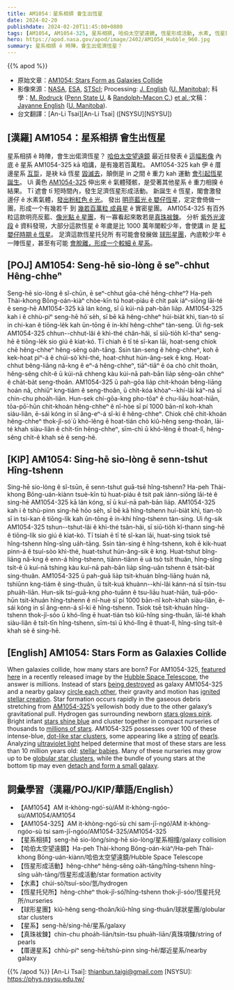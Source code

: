 ```yaml
---
title: AM1054：星系相挵 會生出恆星
date: 2024-02-20
publishdate: 2024-02-20T11:45:00+0800
tags: [AM1054, AM1054-325, 星系相挵, 哈伯太空望遠鏡, 恆星形成活動, 水素, 恆星托兒所, 球形星團, 星系, 真珠袚鍊, 厝邊星系]
hero: https://apod.nasa.gov/apod/image/2402/AM1054_Hubble_960.jpg
summary: 星系相挵 ê 時陣，會生出偌濟恆星？
---
```


{{% apod %}}

- 原始文章：[AM1054: Stars Form as Galaxies Collide](https://apod.nasa.gov/apod/ap240220.html)
- 影像來源：[NASA](https://www.nasa.gov/), [ESA](https://www.esa.int/), [STScI](https://www.stsci.edu/); Processing: [J. English](http://www2.physics.umanitoba.ca/u/english/) ([U. Manitoba](https://umanitoba.ca/science/physics-and-astronomy)); 科學：[M. Rodruck](https://sites.psu.edu/mrodruck/) ([Penn State U.](https://science.psu.edu/astro) & [Randolph-Macon C.](https://www.rmc.edu/about-rmc/college-leadership/offices-departments/physics-engineering-and-astrophysics/astrophysics-faculty/)) [et al.](https://arxiv.org/pdf/2309.10267.pdf);文稿：[Jayanne English](http://www2.physics.umanitoba.ca/u/english/) ([U. Manitoba](https://umanitoba.ca/science/physics-and-astronomy)).
- 台文翻譯：[An-Li Tsai][An-Li Tsai] ([NSYSU][NSYSU])

## [漢羅] AM1054：星系相挵 會生出恆星
星系相挵 ê 時陣，會生出偌濟恆星？
[哈伯太空望遠鏡][Hubble Space Telescope] 最近拄發表 ê [這幅影像][featured here] 內底 ê 星系 AM1054-325 kā 咱講，是有幾若百萬粒。
AM1054-325 kah 伊 ê 厝邊星系 [互踅][circle each other]，是袂 kā 恆星 [毀滅去][being destroyed]，顛倒是 in 之間 ê 重力 kah 運動 [會引起恆星誕生][ignited stellar creation]。
Uì 黃色 [AM1054-325][AM1054-325] 伸出來 ê 氣體殘骸，是受著其他星系 ê 重力相搝 ê 結果。
Tī 遮會 tī 短時間內，發生足濟恆星形成活動。
新誕生 ê 恆星，閣會激發 邊仔 ê 水素氣體，[發出粉紅色 ê 光][stars glows pink]。
發出 [明亮藍光 ê 嬰仔恆星][stars shine blue]，定定會倚做一團，形成一个有幾若千 到 [幾若百萬粒 成員星][millions of stars] ê 實密星團。
AM1054-325 有百外粒這款明亮反藍、[像光點 ê 星團][dot-like star clusters]，有一寡看起來敢若是[真珠][pearls][袚][of][鍊][string]。
分析 [紫外光波段][ultraviolet light] ê 資料發現，大部分這款恆星 ê 年歲是比 1000 萬年閣較少年，會使講 in 是 [紅嬰仔時期 ê 恆星][stellar babies]。
足濟這款恆星托兒所 有可能會發展做 [球形星團][globular star clusters]，內底較少年 ê 一陣恆星，甚至有可能 [會脫離，形成一个較細 ê 星系][detach and form a small galaxy]。

## [POJ] AM1054: Seng-hē sio-lòng ē seⁿ-chhut Hêng-chheⁿ
Seng-hē sio-lòng ê sî-chūn, ē seⁿ-chhut gōa-chē hêng-chheⁿ?
Ha-peh Thài-khong Bōng-oán-kiàⁿ chòe-kīn tú hoat-piáu ê chit pak iáⁿ-siōng lāi-té ê seng-hē AM1054-325 kā lán kóng, sī ū kúi-nā pah-bān lia̍p.
AM1054-325 kah i ê chhù-piⁿ seng-hē hō͘ se̍h, sī bē kā hêng-chheⁿ húi-bia̍t khì, tian-tò sī in chi-kan ê tiōng-le̍k kah ūn-tōng ē ín-khí hêng-chheⁿ tàn-seng.
Ùi n̂g-sek AM1054-325 chhun--chhut-lâi ê khì-thé chân-hâi, sī siū-tio̍h kî-thaⁿ seng-hē ê tiōng-le̍k sio giú ê kiat-kó.
Tī chiah ē tī té sî-kan lāi, hoat-seng chiok chē hêng-chheⁿ hêng-sêng oa̍h-tāng.
Ssin tàn-seng ê hêng-chheⁿ, koh ē kek-hoat piⁿ-á ê chúi-sò͘ khì-thé, hoat-chhut hún-âng-sek ê kng.
Hoat-chhut bêng-liāng nâ-kng ê eⁿ-á hêng-chheⁿ, tiāⁿ-tiāⁿ ē óa chò chi̍t thoân, hêng-sêng chi̍t-ê ū kúi-nā chheng kàu kúi-nā pah-bān lia̍p sêng-oân chheⁿ ê cha̍t-ba̍t seng-thoân.
AM1054-325 ū pah-gōa lia̍p chit-khoán bêng-liāng hoán nâ, chhiūⁿ kng-tiám ê seng-thoân, ū chi̍t-kóa khòaⁿ--khí-lâi káⁿ-ná sī chin-chu phoa̍h-liān.
Hun-sek chí-gōa-kng pho-tōaⁿ ê chu-liāu hoat-hiān, tōa-pō͘-hūn chit-khoán hêng-chheⁿ ê nî-hòe sī pí 1000 bān-nî koh-khah siàu-liân, ē-sái kóng in sī âng-eⁿ-á sî-ki ê hêng-chheⁿ.
Chiok chē chit-khoán hêng-chheⁿ thok-jî-só͘ ū khó-lêng ē hoat-tián chò kiû-hêng seng-thoân, lāi-té khah siàu-liân ê chi̍t-tīn hêng-chheⁿ, sīm-chì ū khó-lêng ē thoat-lî, hêng-sêng chi̍t-ê khah sè ê seng-hē.

## [KIP] AM1054: Sing-hē sio-lòng ē senn-tshut Hîng-tshenn
Sing-hē sio-lòng ê sî-tsūn, ē senn-tshut guā-tsē hîng-tshenn?
Ha-peh Thài-khong Bōng-uán-kiànn tsuè-kīn tú huat-piáu ê tsit pak iánn-siōng lāi-té ê sing-hē AM1054-325 kā lán kóng, sī ū kuí-nā pah-bān lia̍p.
AM1054-325 kah i ê tshù-pinn sing-hē hōo se̍h, sī bē kā hîng-tshenn huí-bia̍t khì, tian-tò sī in tsi-kan ê tiōng-li̍k kah ūn-tōng ē ín-khí hîng-tshenn tàn-sing.
Uì n̂g-sik AM1054-325 tshun--tshut-lâi ê khì-thé tsân-hâi, sī siū-tio̍h kî-thann sing-hē ê tiōng-li̍k sio giú ê kiat-kó.
Tī tsiah ē tī té sî-kan lāi, huat-sing tsiok tsē hîng-tshenn hîng-sîng ua̍h-tāng.
Ssin tàn-sing ê hîng-tshenn, koh ē kik-huat pinn-á ê tsuí-sòo khì-thé, huat-tshut hún-âng-sik ê kng.
Huat-tshut bîng-liāng nâ-kng ê enn-á hîng-tshenn, tiānn-tiānn ē uá tsò tsi̍t thuân, hîng-sîng tsi̍t-ê ū kuí-nā tshing kàu kuí-nā pah-bān lia̍p sîng-uân tshenn ê tsa̍t-ba̍t sing-thuân.
AM1054-325 ū pah-guā lia̍p tsit-khuán bîng-liāng huán nâ, tshiūnn kng-tiám ê sing-thuân, ū tsi̍t-kuá khuànn--khí-lâi kánn-ná sī tsin-tsu phua̍h-liān.
Hun-sik tsí-guā-kng pho-tuānn ê tsu-liāu huat-hiān, tuā-pōo-hūn tsit-khuán hîng-tshenn ê nî-huè sī pí 1000 bān-nî koh-khah siàu-liân, ē-sái kóng in sī âng-enn-á sî-ki ê hîng-tshenn.
Tsiok tsē tsit-khuán hîng-tshenn thok-jî-sóo ū khó-lîng ē huat-tián tsò kiû-hîng sing-thuân, lāi-té khah siàu-liân ê tsi̍t-tīn hîng-tshenn, sīm-tsì ū khó-lîng ē thuat-lî, hîng-sîng tsi̍t-ê khah sè ê sing-hē.

## [English] AM1054: Stars Form as Galaxies Collide
When galaxies collide, how many stars are born?
For AM1054-325, [featured here][featured here] in a recently released image by the [Hubble Space Telescope][Hubble Space Telescope], the answer is millions.
Instead of stars [being destroyed][being destroyed] as galaxy AM1054-325 and a nearby galaxy [circle each other][circle each other], their gravity and motion has [ignited stellar creation][ignited stellar creation].
Star formation occurs rapidly in the gaseous debris stretching from [AM1054-325][AM1054-325]’s yellowish body due to the other galaxy’s gravitational pull.
Hydrogen gas surrounding newborn [stars glows pink][stars glows pink].
Bright infant [stars shine blue][stars shine blue] and cluster together in compact nurseries of thousands to [millions of stars][millions of stars].
AM1054-325 possesses over 100 of these intense-blue, [dot-like star clusters][dot-like star clusters], some appearing like a [string][string] [of][of] [pearls][pearls].
Analyzing [ultraviolet light][ultraviolet light] helped determine that most of these stars are less than 10 million years old: [stellar babies][stellar babies].
Many of these nurseries may grow up to be [globular star clusters][globular star clusters], while the bundle of young stars at the bottom tip may even [detach and form a small galaxy][detach and form a small galaxy].

## 詞彙學習（漢羅/POJ/KIP/華語/English）
- 【AM1054】AM it-khòng-ngó͘-sù/AM it-khòng-ngóo-sù/AM1054/AM1054
- 【AM1054-325】AM it-khòng-ngó͘-sù chi sam-jī-ngó͘/AM it-khòng-ngóo-sù tsi sam-jī-ngóo/AM1054-325/AM1054-325
- 【星系相挵】seng-hē sio-lòng/sing-hē sio-lòng/星系相撞/galaxy collision
- 【哈伯太空望遠鏡】Ha-peh Thài-khong Bōng-oán-kiàⁿ/Ha-peh Thài-khong Bōng-uán-kiànn/哈伯太空望遠鏡/Hubble Space Telescope
- 【恆星形成活動】hêng-chheⁿ hêng-sêng oa̍h-tāng/hîng-tshenn hîng-sîng ua̍h-tāng/恆星形成活動/star formation activity
- 【水素】chúi-sò͘/tsuí-sòo/氫/hydrogen
- 【恆星托兒所】hêng-chheⁿ thok-jî-só͘/hîng-tshenn thok-jî-sóo/恆星托兒所/nurseries
- 【球形星團】kiû-hêng seng-thoân/kiû-hîng sing-thuân/球狀星團/globular star clusters
- 【星系】seng-hē/sing-hē/星系/galaxy
- 【真珠袚鍊】chin-chu phoa̍h-liān/tsin-tsu phua̍h-liān/真珠項鍊/string of pearls
- 【厝邊星系】chhù-piⁿ seng-hē/tshù-pinn sing-hē/鄰近星系/nearby galaxy

{{% /apod %}}
[An-Li Tsai]: thianbun.taigi@gmail.com
[NSYSU]: https://phys.nsysu.edu.tw/

[copyright]: https://apod.nasa.gov/apod/fap/lib/about_apod.html#srapply
[License]: https://creativecommons.org/licenses/by/3.0/

[featured here]:https://hubblesite.org/contents/news-releases/2024/news-2024-004
[Hubble Space Telescope]:https://science.nasa.gov/mission/hubble/
[being destroyed]:https://apod.nasa.gov/apod/ap171016.html
[circle each other]:https://youtu.be/TI5j-6vGGnA
[ignited stellar creation]:https://en.wikipedia.org/wiki/Starburst_galaxy
[AM1054-325]:https://hubblesite.org/contents/media/images/2024/004/01HN3A68AHYZ7YV50T5G2D2K0Y
[stars glows pink]:https://apod.nasa.gov/apod/ap020613.html
[stars shine blue]:https://www.astronomy.com/science/young-hot-and-blue-stars-in-cluster-ngc-2547/
[millions of stars]:https://apod.nasa.gov/apod/ap210110.html
[dot-like star clusters]:https://ui.adsabs.harvard.edu/abs/2023MNRAS.526.2341R/abstract
[string]:https://apod.nasa.gov/apod/ap020525.html
[of]:https://apod.nasa.gov/apod/ap040220.html
[pearls]:https://www.missionjuno.swri.edu/junocam/processing?id=10966
[ultraviolet light]:https://science.nasa.gov/ems/10_ultravioletwaves/
[stellar babies]:https://thumbs.dreamstime.com/b/four-fluffy-golden-british-longhair-cat-isolated-white-background-kittens-sitting-dark-brown-jewelery-box-pearls-127733819.jpg
[globular star clusters]:https://apod.nasa.gov/apod/ap230130.html
[detach and form a small galaxy]:https://apod.nasa.gov/apod/ap151121.html
